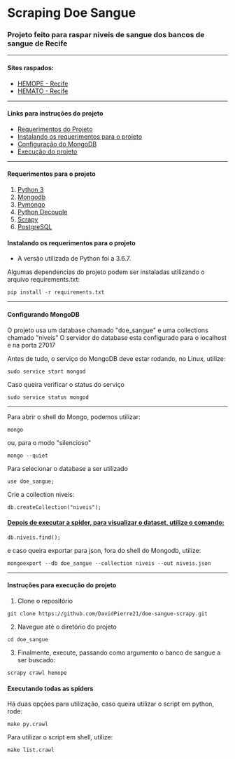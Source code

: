 # Scraping Doe Sangue

### Projeto feito para raspar niveis de sangue dos bancos de sangue de Recife

------------------------------------------------------

#### Sites raspados:
* [HEMOPE - Recife](http://www.hemope.pe.gov.br)
* [HEMATO - Recife](https://doesanguedoevida.com.br/doar-sangue-recife)

------------------------------------------------------

#### Links para instruções do projeto
* [Requerimentos do Projeto](https://github.com/DavidPierre21/doe-sangue-scrapy#requerimentos-para-o-projeto)
* [Instalando os requerimentos para o projeto](https://github.com/DavidPierre21/doe-sangue-scrapy#instalando-os-requerimentos-para-o-projeto)
* [Configuração do MongoDB](https://github.com/DavidPierre21/doe-sangue-scrapy#configurando-mongodb)
* [Execução do projeto](https://github.com/DavidPierre21/doe-sangue-scrapy#instru%C3%A7%C3%B5es-para-execu%C3%A7%C3%A3o-do-projeto)

------------------------------------------------------

#### Requerimentos para o projeto
1. [Python 3](https://www.python.org/)
2. [Mongodb](https://www.mongodb.com/)
3. [Pymongo](https://api.mongodb.com/python/current/)
4. [Python Decouple](https://github.com/henriquebastos/python-decouple)
5. [Scrapy](https://scrapy.org/)
6. [PostgreSQL](https://www.postgresql.org/)


#### Instalando os requerimentos para o projeto
* A versão utilizada de Python foi a 3.6.7.

Algumas dependencias do projeto podem ser instaladas utilizando o arquivo requirements.txt:
```
pip install -r requirements.txt
```

------------------------------------------------------

#### Configurando MongoDB
O projeto usa um database chamado "doe_sangue" e uma collections chamado "niveis"
O servidor do database esta configurado para o localhost e na porta 27017

Antes de tudo, o serviço do MongoDB deve estar rodando, no Linux, utilize:
```
sudo service start mongod
```

Caso queira verificar o status do serviço
```
sudo service status mongod
```

------------------------------------------------------
Para abrir o shell do Mongo, podemos utilizar:

```
mongo
```

ou, para o modo "silencioso"
```
mongo --quiet
```

Para selecionar o database a ser utilizado
```
use doe_sangue;
```

Crie a collection niveis:
```
db.createCollection("niveis");
```

#### [Depois de executar a spider, para visualizar o dataset, utilize o comando:](https://github.com/DavidPierre21/doe-sangue-scrapy#instru%C3%A7%C3%B5es-para-execu%C3%A7%C3%A3o-do-projeto)
```
db.niveis.find();
```

e caso queira exportar para json, fora do shell do Mongodb, utilize:
```
mongoexport --db doe_sangue --collection niveis --out niveis.json 
```

------------------------------------------------------

#### Instruções para execução do projeto

1. Clone o repositório
```
git clone https://github.com/DavidPierre21/doe-sangue-scrapy.git
```

2. Navegue até o diretório do projeto
```
cd doe_sangue
```

3. Finalmente, execute, passando como argumento o banco de sangue a ser buscado:
```
scrapy crawl hemope
```

#### Executando todas as spiders
Há duas opções para utilização, caso queira utilizar o script em python, rode:
```
make py.crawl
```
Para utilizar o script em shell, utilize:
```
make list.crawl
```
